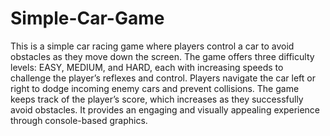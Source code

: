 # Simple-Car-Game
This is a simple car racing game where players control a car to avoid obstacles as they move down the screen. The game offers three difficulty levels: EASY, MEDIUM, and HARD, each with increasing speeds to challenge the player’s reflexes and control. Players navigate the car left or right to dodge incoming enemy cars and prevent collisions. The game keeps track of the player’s score, which increases as they successfully avoid obstacles. It provides an engaging and visually appealing experience through console-based graphics.
